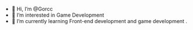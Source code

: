 - 👋 Hi, I’m @Gorcc
- 👀 I’m interested in Game Development
- 🌱 I’m currently learning Front-end development and game development
.

<!---
Gorcc/Gorcc is a ✨ special ✨ repository because its `README.md` (this file) appears on your GitHub profile.
You can click the Preview link to take a look at your changes.
--->
